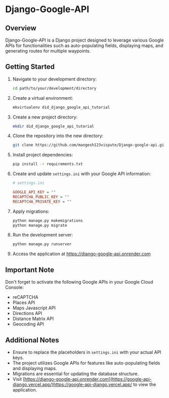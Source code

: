 

# Django-Google-API

## Overview

Django-Google-API is a Django project designed to leverage various Google APIs for functionalities such as auto-populating fields, displaying maps, and generating routes for multiple waypoints.

## Getting Started

1. Navigate to your development directory:

   ```bash
   cd path/to/your/development/directory
   ```

2. Create a virtual environment:

   ```bash
   mkvirtualenv did_django_google_api_tutorial
   ```

3. Create a new project directory:

   ```bash
   mkdir did_django_google_api_tutorial
   ```

4. Clone the repository into the new directory:

   ```bash
   git clone https://github.com/mangesh123vispute/Django-google-api.git
   ```

5. Install project dependencies:

   ```bash
   pip install -r requirements.txt
   ```

6. Create and update `settings.ini` with your Google API information:

   ```ini
   # settings.ini

   GOOGLE_API_KEY = ""
   RECAPTCHA_PUBLIC_KEY = ""
   RECAPTCHA_PRIVATE_KEY = ""
   ```

7. Apply migrations:

   ```bash
   python manage.py makemigrations
   python manage.py migrate
   ```

8. Run the development server:

   ```bash
   python manage.py runserver
   ```

9. Access the application at https://django-google-api.onrender.com

## Important Note

Don't forget to activate the following Google APIs in your Google Cloud Console:

- reCAPTCHA
- Places API
- Maps Javascript API
- Directions API
- Distance Matrix API
- Geocoding API

## Additional Notes

- Ensure to replace the placeholders in `settings.ini` with your actual API keys.
- The project utilizes Google APIs for features like auto-populating fields and displaying maps.
- Migrations are essential for updating the database structure.
- Visit [https://django-google-api.onrender.com](https://google-api-django.vercel.app/)https://google-api-django.vercel.app/ to view the application.


